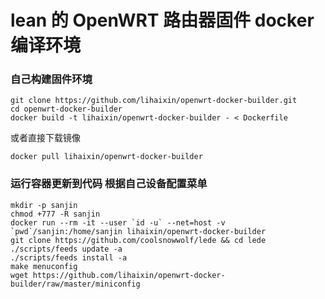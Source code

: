 # lean 的 OpenWRT 路由器固件 docker 编译环境

### 自己构建固件环境

```
git clone https://github.com/lihaixin/openwrt-docker-builder.git
cd openwrt-docker-builder
docker build -t lihaixin/openwrt-docker-builder - < Dockerfile
```
或者直接下载镜像
```
docker pull lihaixin/openwrt-docker-builder
```

### 运行容器更新到代码 根据自己设备配置菜单

```
mkdir -p sanjin
chmod +777 -R sanjin
docker run --rm -it --user `id -u` --net=host -v `pwd`/sanjin:/home/sanjin lihaixin/openwrt-docker-builder
git clone https://github.com/coolsnowwolf/lede && cd lede
./scripts/feeds update -a 
./scripts/feeds install -a
make menuconfig
wget https://github.com/lihaixin/openwrt-docker-builder/raw/master/miniconfig
```

